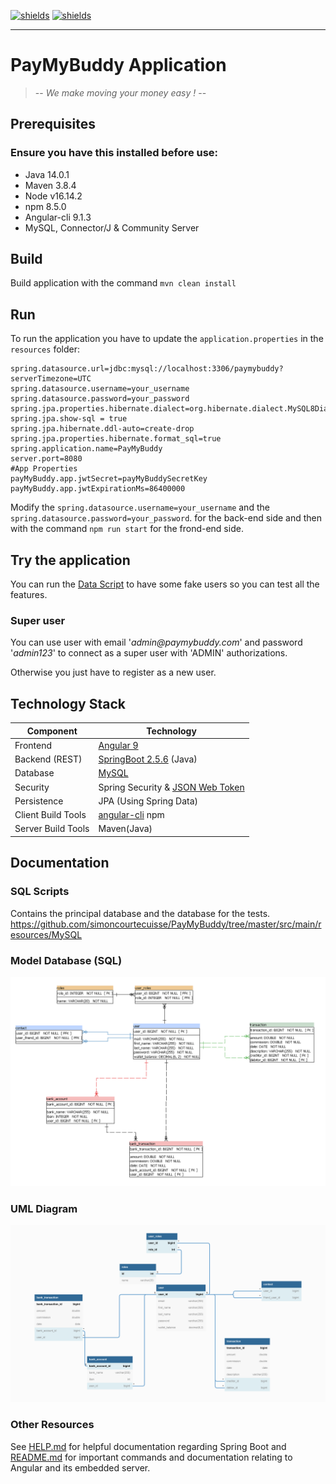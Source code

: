 [![shields](https://img.shields.io/badge/made%20with-java-orange)](https://shields.io/)
[![shields](https://img.shields.io/badge/powered%20by-spring-green)](https://shields.io/)
____________________

# PayMyBuddy Application
> -- _We make moving your money easy !_ --


## Prerequisites

### Ensure you have this installed before use:

- Java 14.0.1
- Maven 3.8.4
- Node v16.14.2
- npm 8.5.0
- Angular-cli 9.1.3
- MySQL, Connector/J & Community Server

## Build
Build application with the command `mvn clean install`

## Run
To run the application you have to update the `application.properties` in the `resources` folder:
```properties
spring.datasource.url=jdbc:mysql://localhost:3306/paymybuddy?serverTimezone=UTC
spring.datasource.username=your_username
spring.datasource.password=your_password
spring.jpa.properties.hibernate.dialect=org.hibernate.dialect.MySQL8Dialect
spring.jpa.show-sql = true
spring.jpa.hibernate.ddl-auto=create-drop
spring.jpa.properties.hibernate.format_sql=true
spring.application.name=PayMyBuddy
server.port=8080
#App Properties
payMyBuddy.app.jwtSecret=payMyBuddySecretKey
payMyBuddy.app.jwtExpirationMs=86400000
```
Modify the `spring.datasource.username=your_username` and the `spring.datasource.password=your_password`.
for the back-end side and then with the command `npm run start` for the frond-end side.


## Try the application

You can run the [Data Script](src/main/resources/MySQL/DataTest.sql) to have some fake users so you can test all the features.

### Super user
You can use user with email '_admin@paymybuddy.com_' and password
'_admin123_' to connect as a super user with 'ADMIN' authorizations.

Otherwise you just have to register as a new user.

## Technology Stack
Component         | Technology
---               | ---
Frontend          | [Angular 9](https://github.com/angular/angular)
Backend (REST)    | [SpringBoot 2.5.6](https://projects.spring.io/spring-boot) (Java)
Database          | [MySQL](https://www.mysql.com/)
Security          | Spring Security & [JSON Web Token](https://jwt.io/)
Persistence       | JPA (Using Spring Data)
Client Build Tools| [angular-cli](https://github.com/angular/angular-cli) npm
Server Build Tools| Maven(Java)

## Documentation

### SQL Scripts
Contains the principal database and the database for the tests.
https://github.com/simoncourtecuisse/PayMyBuddy/tree/master/src/main/resources/MySQL

### Model Database (SQL)

![DatabaseModel_PMB](src/main/resources/Docs/DatabaseModel_PMB.png)

### UML Diagram

![UML_PMB](src/main/resources/Docs/UML_PMB.png)

### Other Resources
See [HELP.md](https://github.com/simoncourtecuisse/PayMyBuddy/blob/main/PayMyBuddy/HELP.md) for helpful documentation regarding Spring Boot and [README.md](/README.md) for important commands and documentation relating to Angular and its embedded server.